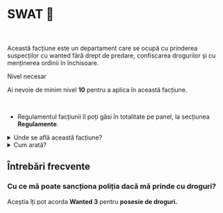 # SWAT 🚨
<br><br>
Această facțiune este un departament care se ocupă cu prinderea suspecților cu wanted fără drept de predare, confiscarea drogurilor și cu menținerea ordinii în închisoare.

<div class="danger-container">
    <p class="title">Nivel necesar</p>
    <p class="description">Ai nevoie de minim nivel <strong>10</strong> pentru a aplica în această facțiune.</p>
</div><br>

- Regulamentul facțiunii îl poți găsi în totalitate pe panel, la secțiunea **Regulamente**.

<details class="details custom-block">
    <summary>Unde se află această facțiune?</summary>
    <p>
        <img src="https://i.imgur.com/GzKO5uF.png" alt="HQ SWAT" title="HQ SWAT">
    </p>
</details>

<details class="details custom-block">
    <summary>Cum arată?</summary>
    <p>
        <img src="https://i.imgur.com/2W5fqG7.png" alt="HQ SWAT" title="HQ SWAT">
    </p>
</details>

## Întrebări frecvente

### Cu ce mă poate sancționa poliția dacă mă prinde cu droguri?
Aceștia îți pot acorda **Wanted 3** pentru **posesie de droguri.**
